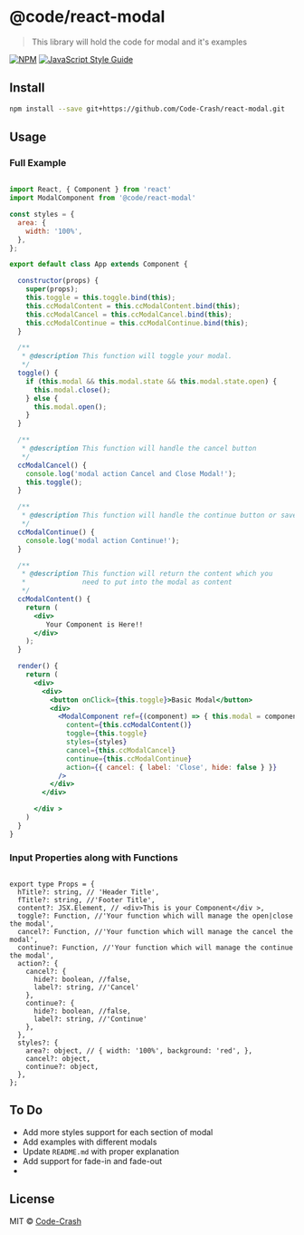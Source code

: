 # @code/react-modal

> This library will hold the code for modal and it&#x27;s examples 

[![NPM](https://img.shields.io/npm/v/@code/react-modal.svg)](https://www.npmjs.com/package/@code/react-modal) [![JavaScript Style Guide](https://img.shields.io/badge/code_style-standard-brightgreen.svg)](https://standardjs.com)

## Install

```bash
npm install --save git+https://github.com/Code-Crash/react-modal.git
```

## Usage

### Full Example

```jsx

import React, { Component } from 'react'
import ModalComponent from '@code/react-modal'

const styles = {
  area: {
    width: '100%',
  },
};

export default class App extends Component {

  constructor(props) {
    super(props);
    this.toggle = this.toggle.bind(this);
    this.ccModalContent = this.ccModalContent.bind(this);
    this.ccModalCancel = this.ccModalCancel.bind(this);
    this.ccModalContinue = this.ccModalContinue.bind(this);
  }

  /**
   * @description This function will toggle your modal.
   */
  toggle() {
    if (this.modal && this.modal.state && this.modal.state.open) {
      this.modal.close();
    } else {
      this.modal.open();
    }
  }

  /**
   * @description This function will handle the cancel button
   */
  ccModalCancel() {
    console.log('modal action Cancel and Close Modal!');
    this.toggle();
  }

  /**
   * @description This function will handle the continue button or save button
   */
  ccModalContinue() {
    console.log('modal action Continue!');
  }

  /**
   * @description This function will return the content which you
   *              need to put into the modal as content
   */
  ccModalContent() {
    return (
      <div>
         Your Component is Here!!
      </div>
    );
  }

  render() {
    return (
      <div>
        <div>
          <button onClick={this.toggle}>Basic Modal</button>
          <div>
            <ModalComponent ref={(component) => { this.modal = component; }}
              content={this.ccModalContent()}
              toggle={this.toggle}
              styles={styles}
              cancel={this.ccModalCancel}
              continue={this.ccModalContinue}
              action={{ cancel: { label: 'Close', hide: false } }}
            />
          </div>
        </div>

      </div >
    )
  }
}
```

### Input Properties along with Functions

```tsx

export type Props = {
  hTitle?: string, // 'Header Title',
  fTitle?: string, //'Footer Title',
  content?: JSX.Element, // <div>This is your Component</div >,
  toggle?: Function, //'Your function which will manage the open|close the modal',
  cancel?: Function, //'Your function which will manage the cancel the modal',
  continue?: Function, //'Your function which will manage the continue the modal',
  action?: {
    cancel?: {
      hide?: boolean, //false,
      label?: string, //'Cancel'
    },
    continue?: {
      hide?: boolean, //false,
      label?: string, //'Continue'
    },
  },
  styles?: {
    area?: object, // { width: '100%', background: 'red', },
    cancel?: object,
    continue?: object,
  },
};

```

## To Do

* Add more styles support for each section of modal
* Add examples with different modals
* Update ```README.md``` with proper explanation
* Add support for fade-in and fade-out
* 


## License

MIT © [Code-Crash](https://github.com/Code-Crash)
